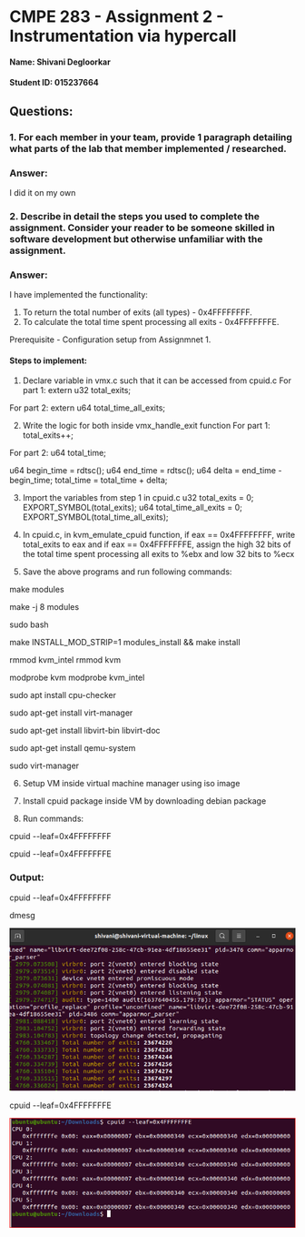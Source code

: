 # CMPE 283 - Assignment 2 - Instrumentation via hypercall
#### Name: Shivani Degloorkar
#### Student ID: 015237664







## Questions:

### 1. For each member in your team, provide 1 paragraph detailing what parts of the lab that member implemented / researched.

### Answer: 
I did it on my own

### 2. Describe in detail the steps you used to complete the assignment. Consider your reader to be someone skilled in software development but otherwise unfamiliar with the assignment.

### Answer:

I have implemented the functionality:
1. To return the total number of exits (all types) - 0x4FFFFFFFF.
2. To calculate the total time spent processing all exits - 0x4FFFFFFFE.

Prerequisite - Configuration setup from Assignmnet 1.

#### Steps to implement:

1. Declare variable in vmx.c such that it can be accessed from cpuid.c
For part 1:
extern u32 total_exits;

For part 2:
extern u64 total_time_all_exits;

2. Write the logic for both inside vmx_handle_exit function
For part 1:
total_exits++;

For part 2:
u64 total_time;

u64 begin_time = rdtsc();
u64 end_time = rdtsc();
u64 delta = end_time - begin_time;
total_time = total_time + delta;

3. Import the variables from step 1 in cpuid.c
u32 total_exits = 0;
EXPORT_SYMBOL(total_exits);
u64 total_time_all_exits = 0;
EXPORT_SYMBOL(total_time_all_exits);

4. In cpuid.c, in kvm_emulate_cpuid function, if eax == 0x4FFFFFFFF, write total_exits to eax and if eax == 0x4FFFFFFFE, assign the high 32 bits of the total time spent processing all exits to %ebx and low 32 bits to %ecx

5. Save the above programs and run following commands:

make modules

make -j 8 modules

sudo bash

make INSTALL_MOD_STRIP=1 modules_install && make install

rmmod kvm_intel
rmmod kvm

modprobe kvm
modprobe kvm_intel

sudo apt install cpu-checker


sudo apt-get install virt-manager

sudo apt-get install libvirt-bin libvirt-doc

sudo apt-get install qemu-system

sudo virt-manager

6. Setup VM inside virtual machine manager using iso image 

7. Install cpuid package inside VM by downloading debian package

8. Run commands:

cpuid --leaf=0x4FFFFFFFF

cpuid --leaf=0x4FFFFFFFE



### Output:

cpuid --leaf=0x4FFFFFFFF

dmesg

![alt text](https://github.com/shivanid22/linux/blob/master/CMPE%20283%20-%20Assignment%202/Total%20exits%20(1).png)


cpuid --leaf=0x4FFFFFFFE

![alt text](https://github.com/shivanid22/linux/blob/master/CMPE%20283%20-%20Assignment%202/cycle%20time.PNG)





